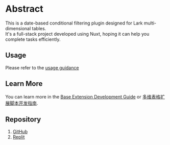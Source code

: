 # Abstract

This is a date-based conditional filtering plugin designed for Lark multi-dimensional tables. <br>
It's a full-stack project developed using Nuxt, hoping it can help you complete tasks efficiently.


## Usage
Please refer to the [usage guidance](https://raotv7asrln.feishu.cn/docx/Rk2xdAHOio7ctuxzyzQc6x7RnSd?from=from_copylink)

## Learn More

You can learn more in the [Base Extension Development Guide](https://bytedance.feishu.cn/docx/VxhudDXbyo1V7jxAcTbctJQ5nvc) or [多维表格扩展脚本开发指南](https://bytedance.feishu.cn/docx/HazFdSHH9ofRGKx8424cwzLlnZc).


## Repository

1. [GitHub](https://github.com/Ncrybo/week-filter-plugin)
2. [Replit](https://replit.com/@dongbobo2001/week-filter-plugin)
